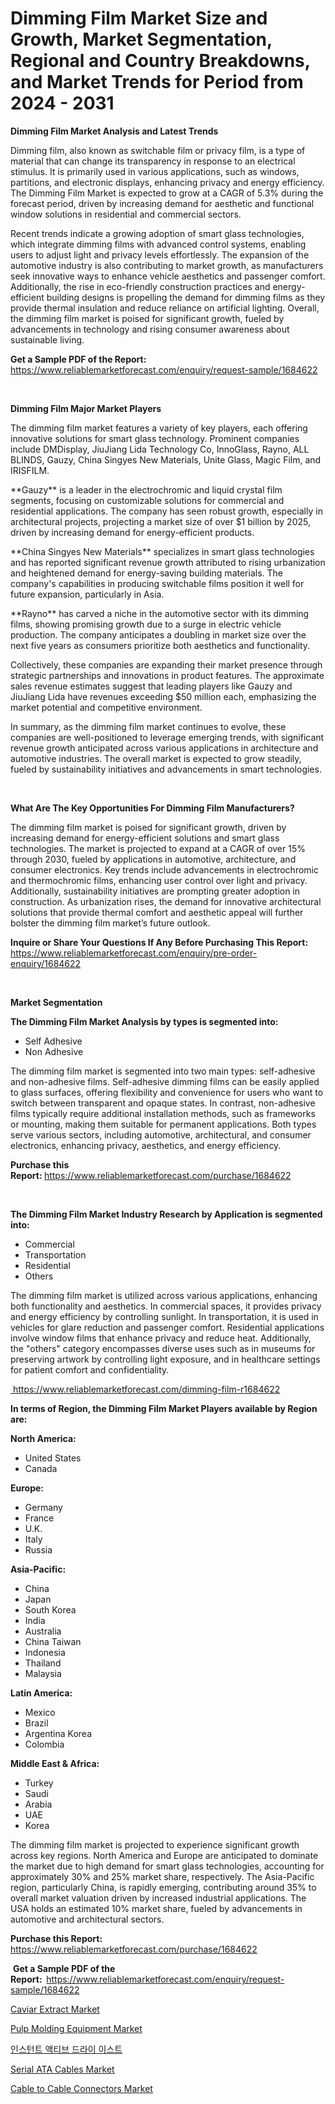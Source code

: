 <p><h1>Dimming Film Market Size and Growth, Market Segmentation, Regional and Country Breakdowns, and Market Trends for Period from 2024 -  2031</h1></p><p><strong>Dimming Film Market Analysis and Latest Trends</strong></p>
<p><p>Dimming film, also known as switchable film or privacy film, is a type of material that can change its transparency in response to an electrical stimulus. It is primarily used in various applications, such as windows, partitions, and electronic displays, enhancing privacy and energy efficiency. The Dimming Film Market is expected to grow at a CAGR of 5.3% during the forecast period, driven by increasing demand for aesthetic and functional window solutions in residential and commercial sectors. </p><p>Recent trends indicate a growing adoption of smart glass technologies, which integrate dimming films with advanced control systems, enabling users to adjust light and privacy levels effortlessly. The expansion of the automotive industry is also contributing to market growth, as manufacturers seek innovative ways to enhance vehicle aesthetics and passenger comfort. Additionally, the rise in eco-friendly construction practices and energy-efficient building designs is propelling the demand for dimming films as they provide thermal insulation and reduce reliance on artificial lighting. Overall, the dimming film market is poised for significant growth, fueled by advancements in technology and rising consumer awareness about sustainable living.</p></p>
<p><strong>Get a Sample PDF of the Report:&nbsp;</strong> <a href="https://www.reliablemarketforecast.com/enquiry/request-sample/1684622?utm_campaign=1125&utm_medium=2&utm_source=Github&utm_content=ia&utm_term=16102024&utm_id=dimming-film">https://www.reliablemarketforecast.com/enquiry/request-sample/1684622</a></p>
<p>&nbsp;</p>
<p><strong>Dimming Film Major Market Players</strong></p>
<p><p>The dimming film market features a variety of key players, each offering innovative solutions for smart glass technology. Prominent companies include DMDisplay, JiuJiang Lida Technology Co, InnoGlass, Rayno, ALL BLINDS, Gauzy, China Singyes New Materials, Unite Glass, Magic Film, and IRISFILM.</p><p>**Gauzy** is a leader in the electrochromic and liquid crystal film segments, focusing on customizable solutions for commercial and residential applications. The company has seen robust growth, especially in architectural projects, projecting a market size of over $1 billion by 2025, driven by increasing demand for energy-efficient products.</p><p>**China Singyes New Materials** specializes in smart glass technologies and has reported significant revenue growth attributed to rising urbanization and heightened demand for energy-saving building materials. The company's capabilities in producing switchable films position it well for future expansion, particularly in Asia.</p><p>**Rayno** has carved a niche in the automotive sector with its dimming films, showing promising growth due to a surge in electric vehicle production. The company anticipates a doubling in market size over the next five years as consumers prioritize both aesthetics and functionality.</p><p>Collectively, these companies are expanding their market presence through strategic partnerships and innovations in product features. The approximate sales revenue estimates suggest that leading players like Gauzy and JiuJiang Lida have revenues exceeding $50 million each, emphasizing the market potential and competitive environment.</p><p>In summary, as the dimming film market continues to evolve, these companies are well-positioned to leverage emerging trends, with significant revenue growth anticipated across various applications in architecture and automotive industries. The overall market is expected to grow steadily, fueled by sustainability initiatives and advancements in smart technologies.</p></p>
<p>&nbsp;</p>
<p><strong>What Are The Key Opportunities For Dimming Film Manufacturers?</strong></p>
<p><p>The dimming film market is poised for significant growth, driven by increasing demand for energy-efficient solutions and smart glass technologies. The market is projected to expand at a CAGR of over 15% through 2030, fueled by applications in automotive, architecture, and consumer electronics. Key trends include advancements in electrochromic and thermochromic films, enhancing user control over light and privacy. Additionally, sustainability initiatives are prompting greater adoption in construction. As urbanization rises, the demand for innovative architectural solutions that provide thermal comfort and aesthetic appeal will further bolster the dimming film market’s future outlook.</p></p>
<p><strong>Inquire or Share Your Questions If Any Before Purchasing This Report:</strong> <a href="https://www.reliablemarketforecast.com/enquiry/pre-order-enquiry/1684622?utm_campaign=1125&utm_medium=2&utm_source=Github&utm_content=ia&utm_term=16102024&utm_id=dimming-film">https://www.reliablemarketforecast.com/enquiry/pre-order-enquiry/1684622</a></p>
<p>&nbsp;</p>
<p><strong>Market Segmentation</strong></p>
<p><strong>The Dimming Film Market Analysis by types is segmented into:</strong></p>
<p><ul><li>Self Adhesive</li><li>Non Adhesive</li></ul></p>
<p><p>The dimming film market is segmented into two main types: self-adhesive and non-adhesive films. Self-adhesive dimming films can be easily applied to glass surfaces, offering flexibility and convenience for users who want to switch between transparent and opaque states. In contrast, non-adhesive films typically require additional installation methods, such as frameworks or mounting, making them suitable for permanent applications. Both types serve various sectors, including automotive, architectural, and consumer electronics, enhancing privacy, aesthetics, and energy efficiency.</p></p>
<p><strong>Purchase this Report:&nbsp;</strong><a href="https://www.reliablemarketforecast.com/purchase/1684622?utm_campaign=1125&utm_medium=2&utm_source=Github&utm_content=ia&utm_term=16102024&utm_id=dimming-film">https://www.reliablemarketforecast.com/purchase/1684622</a></p>
<p>&nbsp;</p>
<p><strong>The Dimming Film Market Industry Research by Application is segmented into:</strong></p>
<p><ul><li>Commercial</li><li>Transportation</li><li>Residential</li><li>Others</li></ul></p>
<p><p>The dimming film market is utilized across various applications, enhancing both functionality and aesthetics. In commercial spaces, it provides privacy and energy efficiency by controlling sunlight. In transportation, it is used in vehicles for glare reduction and passenger comfort. Residential applications involve window films that enhance privacy and reduce heat. Additionally, the "others" category encompasses diverse uses such as in museums for preserving artwork by controlling light exposure, and in healthcare settings for patient comfort and confidentiality.</p></p>
<p><a href="https://www.reliablemarketforecast.com/dimming-film-r1684622?utm_campaign=1125&utm_medium=2&utm_source=Github&utm_content=ia&utm_term=16102024&utm_id=dimming-film">&nbsp;https://www.reliablemarketforecast.com/dimming-film-r1684622</a></p>
<p><strong>In terms of Region, the Dimming Film Market Players available by Region are:</strong></p>
<p>
    <p> <strong> North America: </strong>
        <ul>
            <li>United States</li>
            <li>Canada</li>
        </ul>
        </p> 
    <p> <strong> Europe: </strong>
        <ul>
            <li>Germany</li>
            <li>France</li>
            <li>U.K.</li>
            <li>Italy</li>
            <li>Russia</li>
        </ul>
        </p> 
    <p> <strong> Asia-Pacific: </strong>
        <ul>
            <li>China</li>
            <li>Japan</li>
            <li>South Korea</li>
            <li>India</li>
            <li>Australia</li>
            <li>China Taiwan</li>
            <li>Indonesia</li>
            <li>Thailand</li>
            <li>Malaysia</li>
        </ul>
        </p> 
    <p> <strong> Latin America: </strong>
        <ul>
            <li>Mexico</li>
            <li>Brazil</li>
            <li>Argentina Korea</li>
            <li>Colombia</li>
        </ul>
        </p> 
    <p> <strong> Middle East & Africa: </strong>
        <ul>
            <li>Turkey</li>
            <li>Saudi</li>
            <li>Arabia</li>
            <li>UAE</li>
            <li>Korea</li>
        </ul>
    </p>
    </p>
<p><p>The dimming film market is projected to experience significant growth across key regions. North America and Europe are anticipated to dominate the market due to high demand for smart glass technologies, accounting for approximately 30% and 25% market share, respectively. The Asia-Pacific region, particularly China, is rapidly emerging, contributing around 35% to overall market valuation driven by increased industrial applications. The USA holds an estimated 10% market share, fueled by advancements in automotive and architectural sectors.</p></p>
<p><strong>Purchase this Report: </strong><a href="https://www.reliablemarketforecast.com/purchase/1684622?utm_campaign=1125&utm_medium=2&utm_source=Github&utm_content=ia&utm_term=16102024&utm_id=dimming-film">https://www.reliablemarketforecast.com/purchase/1684622</a></p>
<p>&nbsp;<strong>Get a Sample PDF of the Report:&nbsp;&nbsp;</strong><a href="https://www.reliablemarketforecast.com/enquiry/request-sample/1684622?utm_campaign=1125&utm_medium=2&utm_source=Github&utm_content=ia&utm_term=16102024&utm_id=dimming-film">https://www.reliablemarketforecast.com/enquiry/request-sample/1684622</a></p>
<p><strong></strong></p>
<p><p><a href="https://github.com/berna3d1akin/Market-Research-Report-List-1/blob/main/caviar-extract-market.md?utm_campaign=1125&utm_medium=2&utm_source=Github&utm_content=ia&utm_term=16102024&utm_id=dimming-film">Caviar Extract Market</a></p><p><a href="https://github.com/carsonlv80bas/Market-Research-Report-List-1/blob/main/pulp-molding-equipment-market.md?utm_campaign=1125&utm_medium=2&utm_source=Github&utm_content=ia&utm_term=16102024&utm_id=dimming-film">Pulp Molding Equipment Market</a></p><p><a href="https://github.com/laholand/Market-Research-Report-List-6/blob/main/324510218396.md?utm_campaign=1125&utm_medium=2&utm_source=Github&utm_content=ia&utm_term=16102024&utm_id=dimming-film">인스턴트 액티브 드라이 이스트</a></p><p><a href="https://www.linkedin.com/pulse/serial-ata-cables-market-research-report-exploring-tqwgf?trk=public_post_embed_feed-article-content&utm_campaign=1125&utm_medium=2&utm_source=Github&utm_content=ia&utm_term=16102024&utm_id=dimming-film">Serial ATA Cables Market</a></p><p><a href="https://www.linkedin.com/pulse/mapping-cable-connectors-market-trends-challenges-breakthroughs-t4vmf?trk=public_post_embed_feed-article-content&utm_campaign=1125&utm_medium=2&utm_source=Github&utm_content=ia&utm_term=16102024&utm_id=dimming-film">Cable to Cable Connectors Market</a></p></p>